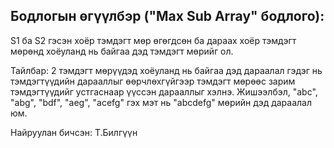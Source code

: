 Бодлогын өгүүлбэр ("Max Sub Array" бодлого):
-------------------------------------------------------------------------------------------------------------------------------------------------------------------
<p>S1 ба S2 гэсэн хоёр тэмдэгт мөр өгөгдсөн ба дараах хоёр тэмдэгт мөрөнд хоёуланд нь байгаа дэд тэмдэгт мөрийг ол.</p>

<p>Тайлбар: 2 тэмдэгт мөрүүдэд хоёуланд нь байгаа дэд дараалал гэдэг нь тэмдэгтүүдийн дарааллыг өөрчлөхгүйгээр тэмдэгт мөрөөс зарим тэмдэгтүүдийг устгаснаар үүссэн дарааллыг хэлнэ. Жишээлбэл, "abc", "abg", "bdf", "aeg", "acefg" гэх мэт нь "abcdefg" мөрийн дэд дараалал юм.</p>

<p>Найруулан бичсэн: Т.Билгүүн</p>